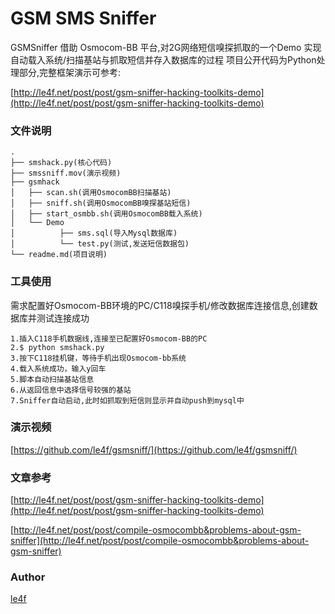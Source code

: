 GSM SMS Sniffer
===========

GSMSniffer 借助 Osmocom-BB 平台,对2G网络短信嗅探抓取的一个Demo
实现自动载入系统/扫描基站与抓取短信并存入数据库的过程
项目公开代码为Python处理部分,完整框架演示可参考:

[http://le4f.net/post/post/gsm-sniffer-hacking-toolkits-demo](http://le4f.net/post/post/gsm-sniffer-hacking-toolkits-demo)

### 文件说明

```
.
├── smshack.py(核心代码)
├── smssniff.mov(演示视频)
├── gsmhack
│   ├── scan.sh(调用OsmocomBB扫描基站)
│   ├── sniff.sh(调用OsmocomBB嗅探基站短信)
│   ├── start_osmbb.sh(调用OsmocomBB载入系统)
│   └── Demo
│          ├── sms.sql(导入Mysql数据库)
│          └── test.py(测试,发送短信数据包)
└── readme.md(项目说明)
```

### 工具使用

需求配置好Osmocom-BB环境的PC/C118嗅探手机/修改数据库连接信息,创建数据库并测试连接成功

```
1.插入C118手机数据线,连接至已配置好Osmocom-BB的PC
2.$ python smshack.py
3.按下C118挂机键，等待手机出现Osmocom-bb系统
4.载入系统成功，输入y回车
5.脚本自动扫描基站信息
6.从返回信息中选择信号较强的基站
7.Sniffer自动启动,此时如抓取到短信则显示并自动push到mysql中
```

### 演示视频
[https://github.com/le4f/gsmsniff/](https://github.com/le4f/gsmsniff/)

### 文章参考
[http://le4f.net/post/post/gsm-sniffer-hacking-toolkits-demo](http://le4f.net/post/post/gsm-sniffer-hacking-toolkits-demo)

[http://le4f.net/post/post/compile-osmocombb&problems-about-gsm-sniffer](http://le4f.net/post/post/compile-osmocombb&problems-about-gsm-sniffer)

### Author
[le4f](http://le4f.net/)
